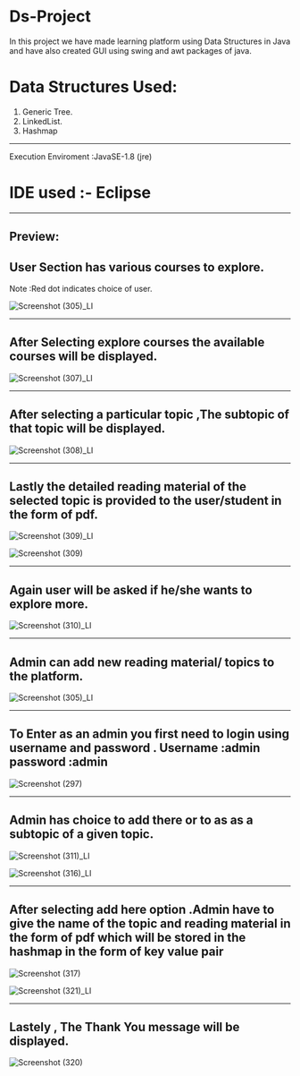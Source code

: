 # Ds-Project

In this project we have made learning platform using Data Structures in Java and have also created GUI using swing and awt packages of java.

# Data Structures Used:

1) Generic Tree.
2) LinkedList.
3) Hashmap

--------------------------------------------------------------------------------------------------------------
Execution Enviroment :JavaSE-1.8 (jre)

IDE used :- Eclipse 
=============================================================================================================
------------
Preview:
--------------------------------------------------------------------------------------
User Section has various courses to explore.
--------------------------------------------------------------------------------------
Note :Red dot indicates choice of user.

![Screenshot (305)_LI](https://github.com/Swetathakare/Learning-Platform-DSA-/assets/143093330/83a2afde-17a9-4afc-99a6-5296ec738ebe)

--------------------------------------------------------------------------------------
After Selecting explore courses the available courses will be displayed.
--------------------------------------------------------------------------------------

![Screenshot (307)_LI](https://github.com/Swetathakare/Learning-Platform-DSA-/assets/143093330/77ab3ee9-fc43-4d4f-8400-48ca61b18ddb)

--------------------------------------------------------------------------------------
After selecting a particular topic ,The subtopic of that topic will be displayed.
--------------------------------------------------------------------------------------

![Screenshot (308)_LI](https://github.com/Swetathakare/Learning-Platform-DSA-/assets/143093330/48267999-0f65-450a-9ff5-3e7321d45e76)

--------------------------------------------------------------------------------------
Lastly the detailed reading material of the selected topic is provided to the user/student in the form of pdf.
--------------------------------------------------------------------------------------

![Screenshot (309)_LI](https://github.com/Swetathakare/Learning-Platform-DSA-/assets/143093330/3f8b697e-a032-45d9-8119-511b5f018b96)


![Screenshot (309)](https://github.com/Swetathakare/Learning-Platform-DSA-/assets/143093330/7a6fdc57-889c-4158-8bc5-49702f0ef1b6)

--------------------------------------------------------------------------------------
Again user will be asked if he/she wants to explore more.
--------------------------------------------------------------------------------------

![Screenshot (310)_LI](https://github.com/Swetathakare/Learning-Platform-DSA-/assets/143093330/d43d331a-0221-49d8-b0f6-619619ce8ebd)

--------------------------------------------------------------------------------------
Admin can add new reading material/ topics to the platform.
--------------------------------------------------------------------------------------

![Screenshot (305)_LI](https://github.com/Swetathakare/Learning-Platform-DSA-/assets/143093330/37a78be4-c620-4f61-9db6-11aa45089810)

--------------------------------------------------------------------------------------
To Enter as an admin you first need to login using username and password .
Username :admin 
password :admin
--------------------------------------------------------------------------------------

![Screenshot (297)](https://github.com/Swetathakare/Learning-Platform-DSA-/assets/143093330/2c1949e8-40fb-4404-b73a-38b227408627)


--------------------------------------------------------------------------------------
Admin has choice to add there or to as as a subtopic of a given topic.
--------------------------------------------------------------------------------------
![Screenshot (311)_LI](https://github.com/Swetathakare/Learning-Platform-DSA-/assets/143093330/ad58331d-2f90-4df1-99d3-6e0edcfcf938)

![Screenshot (316)_LI](https://github.com/Swetathakare/Learning-Platform-DSA-/assets/143093330/9ab22c89-d2ef-4656-8472-be13b4a982f2)

--------------------------------------------------------------------------------------
After selecting add here option .Admin have to give the name of the topic and reading material in the form of pdf which will be stored in the hashmap in the form of key value pair
--------------------------------------------------------------------------------------

![Screenshot (317)](https://github.com/Swetathakare/Learning-Platform-DSA-/assets/143093330/ae89bab7-cde8-464b-be8e-da61adca6825)

![Screenshot (321)_LI](https://github.com/Swetathakare/Learning-Platform-DSA-/assets/143093330/9373bd5e-c9a4-4e7a-87e2-6f44881040c3)

--------------------------------------------------------------------------------------
Lastely , The Thank You message will be displayed.
--------------------------------------------------------------------------------------

![Screenshot (320)](https://github.com/Swetathakare/Learning-Platform-DSA-/assets/143093330/025b5829-2007-4028-8ab5-2a37eec0b01e)
